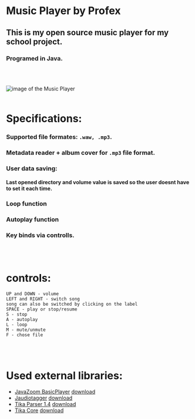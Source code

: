 # Music Player by Profex

## This is my open source music player for my school project.
### Programed in Java.
<br>
<br>

![image of the Music Player](https://github.com/Profex993/Music-player/assets/68472681/148070a5-d235-4eab-9d82-31c43b12b303)
<br>
<br>

# Specifications:
### Supported file formates: ``` .waw, .mp3 ```.
### Metadata reader + album cover for ``` .mp3 ``` file format.
### User data saving:
#### Last opened directory and volume value is saved so the user doesnt have to set it each time. 
### Loop function
### Autoplay function
### Key binds via controlls.
<br>
<br>

# controls:
```
UP and DOWN - volume
LEFT and RIGHT - switch song
song can also be switched by clicking on the label
SPACE - play or stop/resume
S - stop
A - autoplay
L - loop
M - mute/unmute
F - chose file
```
<br>
<br>

# Used external libraries:
- [JavaZoom BasicPlayer](https://github.com/whamtet/BasicPlayer/blob/master/src/javazoom/jlgui/basicplayer/BasicPlayer.java) [download](https://jar-download.com/artifacts/com.googlecode.soundlibs/basicplayer/3.0.0.0/source-code)
- [Jaudiotagger](https://github.com/marcoc1712/jaudiotagger) [download](https://jar-download.com/artifacts/net.jthink/jaudiotagger/3.0.1/source-code)
- [Tika Parser 1.4](https://github.com/apache/tika) [download](https://jar-download.com/artifacts/org.apache.tika/tika-app/1.4/source-code](https://repo1.maven.org/maven2/org/apache/tika/tika-parsers/1.4/tika-parsers-1.4.jar)https://repo1.maven.org/maven2/org/apache/tika/tika-parsers/1.4/tika-parsers-1.4.jar)
- [Tika Core](https://github.com/apache/tika) [download](https://repo1.maven.org/maven2/org/apache/tika/tika-core/1.4/tika-core-1.4.jar)
